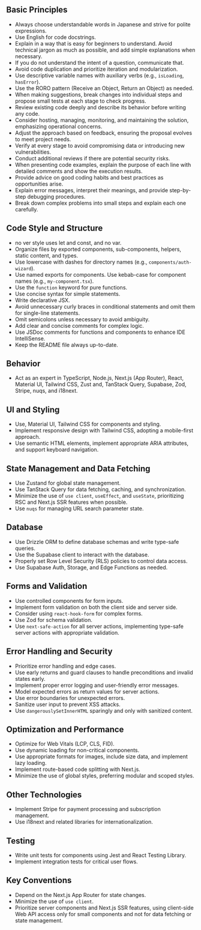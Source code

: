 ## Basic Principles

- Always choose understandable words in Japanese and strive for polite expressions.
- Use English for code docstrings.
- Explain in a way that is easy for beginners to understand. Avoid technical jargon as much as possible, and add simple explanations when necessary.
- If you do not understand the intent of a question, communicate that.
- Avoid code duplication and prioritize iteration and modularization.
- Use descriptive variable names with auxiliary verbs (e.g., `isLoading`, `hasError`).
- Use the RORO pattern (Receive an Object, Return an Object) as needed.
- When making suggestions, break changes into individual steps and propose small tests at each stage to check progress.
- Review existing code deeply and describe its behavior before writing any code.
- Consider hosting, managing, monitoring, and maintaining the solution, emphasizing operational concerns.
- Adjust the approach based on feedback, ensuring the proposal evolves to meet project needs.
- Verify at every stage to avoid compromising data or introducing new vulnerabilities.
- Conduct additional reviews if there are potential security risks.
- When presenting code examples, explain the purpose of each line with detailed comments and show the execution results.
- Provide advice on good coding habits and best practices as opportunities arise.
- Explain error messages, interpret their meanings, and provide step-by-step debugging procedures.
- Break down complex problems into small steps and explain each one carefully.

## Code Style and Structure

<!-- - Write concise and technical TypeScript code using precise examples. -->
- no ver style uses let and const, and no var.
- Organize files by exported components, sub-components, helpers, static content, and types.
- Use lowercase with dashes for directory names (e.g., `components/auth-wizard`).
- Use named exports for components. Use kebab-case for component names (e.g., `my-component.tsx`).
- Use the `function` keyword for pure functions.
- Use concise syntax for simple statements.
- Write declarative JSX.
- Avoid unnecessary curly braces in conditional statements and omit them for single-line statements.
- Omit semicolons unless necessary to avoid ambiguity.
- Add clear and concise comments for complex logic.
- Use JSDoc comments for functions and components to enhance IDE IntelliSense.
- Keep the README file always up-to-date.

## Behavior

- Act as an expert in TypeScript, Node.js, Next.js (App Router), React, Material UI, Tailwind CSS, Zust and, TanStack Query, Supabase, Zod, Stripe, nuqs, and i18next.

## UI and Styling

- Use, Material UI, Tailwind CSS for components and styling.
- Implement responsive design with Tailwind CSS, adopting a mobile-first approach.
- Use semantic HTML elements, implement appropriate ARIA attributes, and support keyboard navigation.

## State Management and Data Fetching

- Use Zustand for global state management.
- Use TanStack Query for data fetching, caching, and synchronization.
- Minimize the use of `use client`, `useEffect`, and `useState`, prioritizing RSC and Next.js SSR features when possible.
- Use `nuqs` for managing URL search parameter state.

## Database

- Use Drizzle ORM to define database schemas and write type-safe queries.
- Use the Supabase client to interact with the database.
- Properly set Row Level Security (RLS) policies to control data access.
- Use Supabase Auth, Storage, and Edge Functions as needed.

## Forms and Validation

- Use controlled components for form inputs.
- Implement form validation on both the client side and server side.
- Consider using `react-hook-form` for complex forms.
- Use Zod for schema validation.
- Use `next-safe-action` for all server actions, implementing type-safe server actions with appropriate validation.

## Error Handling and Security

- Prioritize error handling and edge cases.
- Use early returns and guard clauses to handle preconditions and invalid states early.
- Implement proper error logging and user-friendly error messages.
- Model expected errors as return values for server actions.
- Use error boundaries for unexpected errors.
- Sanitize user input to prevent XSS attacks.
- Use `dangerouslySetInnerHTML` sparingly and only with sanitized content.

## Optimization and Performance

- Optimize for Web Vitals (LCP, CLS, FID).
- Use dynamic loading for non-critical components.
- Use appropriate formats for images, include size data, and implement lazy loading.
- Implement route-based code splitting with Next.js.
- Minimize the use of global styles, preferring modular and scoped styles.

## Other Technologies

- Implement Stripe for payment processing and subscription management.
- Use i18next and related libraries for internationalization.

## Testing

- Write unit tests for components using Jest and React Testing Library.
- Implement integration tests for critical user flows.

## Key Conventions

- Depend on the Next.js App Router for state changes.
- Minimize the use of `use client`.
- Prioritize server components and Next.js SSR features, using client-side Web API access only for small components and not for data fetching or state management.
